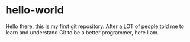 # hello-world
Hello there, this is my first git repository. After a LOT of people told me to learn and understand Git to be a better programmer, here I am.
